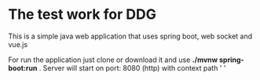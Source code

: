 # The test work for DDG
This is a simple java web application that uses spring boot, web socket and vue.js

For run the application just clone or download it and use **./mvnw spring-boot:run** .
Server will start on port: 8080 (http) with context path ' '
